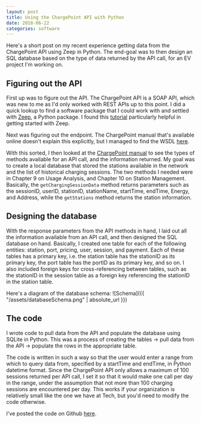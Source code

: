 ```yaml
---
layout: post
title: Using the ChargePoint API with Python
date: 2018-06-22
categories: software
---
```

Here's a short post on my recent experience getting data from the ChargePoint API using Zeep in Python. The end-goal was to then design an SQL database based on the type of data returned by the API call, for an EV project I'm working on.

## Figuring out the API
First up was to figure out the API. The ChargePoint API is a SOAP API, which was new to me as I'd only worked with REST APIs up to this point. I did a quick lookup to find a software package that I could work with and settled with [Zeep](https://github.com/mvantellingen/python-zeep), a Python package. I found this [tutorial](https://medium.com/@adriennedomingus/using-zeep-to-make-soap-requests-in-python-c575ea0ee954) particularly helpful in getting started with Zeep.

Next was figuring out the endpoint. The ChargePoint manual that's available online doesn't explain this explicitly, but I managed to find the WSDL [here](http://volttron.readthedocs.io/en/releases-4.1/specifications/chargepoint_driver.html).

With this sorted, I then looked at the [ChargePoint manual](https://na.chargepoint.com/UI/downloads/en/ChargePoint_Web_Services_API_Guide_Ver4.1_Rev4.pdf) to see the types of methods available for an API call, and the information returned. My goal was to create a local database that stored the stations available in the network and the list of historical charging sessions. The two methods I needed were in Chapter 9 on Usage Analysis, and Chapter 10 on Station Management. Basically, the `getChargingSessionData` method returns parameters such as the sessionID, userID, stationID, stationName, startTime, endTime, Energy, and Address, while the `getStations` method returns the station information.

## Designing the database
With the response parameters from the API methods in hand, I laid out all the information available from an API call, and then designed the SQL database on hand. Basically, I created one table for each of the following entities: station, port, pricing, user, session, and payment. Each of these tables has a primary key, i.e. the station table has the stationID as its primary key, the port table has the portID as its primary key, and so on. I also included foreign keys for cross-referencing between tables, such as the stationID in the session table as a foreign key referencing the stationID in the station table. 

Here's a diagram of the database schema:
![Schema]({{ "/assets/databaseSchema.png" | absolute_url }})
<!-- ![Schema]({{site.url}}{{site.baseurl}}images/databaseSchema.png) -->
<!-- <img src="{{ http://lefthandwriter.github.io }}images/databaseSchema.png"> -->

## The code
I wrote code to pull data from the API and populate the database using SQLite in Python. This was a process of creating the tables -> pull data from the API -> populate the rows in the appropriate table.

The code is written in such a way so that the user would enter a range from which to query data from, specified by a startTime and endTime, in Python datetime format. Since the ChargePoint API only allows a maximum of 100 sessions returned per API call, I set it so that it would make one call per day in the range, under the assumption that not more than 100 charging sessions are encountered per day. This works if your organization is relatively small like the one we have at Tech, but you'd need to modify the code otherwise.

I've posted the code on Github [here](https://github.com/lefthandwriter/ChargePointAPI).


